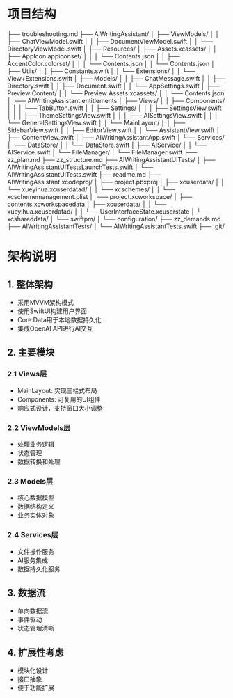 # 项目结构


├── troubleshooting.md 
├── AIWritingAssistant/ 
│   ├── ViewModels/ 
│   │   ├── ChatViewModel.swift 
│   │   ├── DocumentViewModel.swift 
│   │   └── DirectoryViewModel.swift 
│   ├── Resources/ 
│   ├── Assets.xcassets/ 
│   │   ├── AppIcon.appiconset/ 
│   │   │   └── Contents.json 
│   │   ├── AccentColor.colorset/ 
│   │   │   └── Contents.json 
│   │   └── Contents.json 
│   ├── Utils/ 
│   │   ├── Constants.swift 
│   │   └── Extensions/
│   │       └── View+Extensions.swift
│   ├── Models/ 
│   │   ├── ChatMessage.swift 
│   │   ├── Directory.swift 
│   │   ├── Document.swift 
│   │   └── AppSettings.swift
│   ├── Preview Content/ 
│   │   └── Preview Assets.xcassets/ 
│   │       └── Contents.json 
│   ├── AIWritingAssistant.entitlements 
│   ├── Views/ 
│   │   ├── Components/ 
│   │   │   └── TabButton.swift 
│   │   ├── Settings/
│   │   │   ├── SettingsView.swift
│   │   │   ├── ThemeSettingsView.swift
│   │   │   ├── AISettingsView.swift
│   │   │   └── GeneralSettingsView.swift
│   │   └── MainLayout/ 
│   │       ├── SidebarView.swift 
│   │       ├── EditorView.swift 
│   │       └── AssistantView.swift 
│   ├── ContentView.swift 
│   ├── AIWritingAssistantApp.swift 
│   └── Services/ 
│       ├── DataStore/ 
│       │   └── DataStore.swift 
│       ├── AIService/ 
│       │   └── AIService.swift 
│       └── FileManager/ 
│           └── FileManager.swift 
├── zz_plan.md 
├── zz_structure.md 
├── AIWritingAssistantUITests/ 
│   ├── AIWritingAssistantUITestsLaunchTests.swift 
│   └── AIWritingAssistantUITests.swift 
├── readme.md 
├── AIWritingAssistant.xcodeproj/ 
│   ├── project.pbxproj 
│   ├── xcuserdata/ 
│   │   └── xueyihua.xcuserdatad/ 
│   │       └── xcschemes/ 
│   │           └── xcschememanagement.plist 
│   └── project.xcworkspace/ 
│       ├── contents.xcworkspacedata 
│       ├── xcuserdata/ 
│       │   └── xueyihua.xcuserdatad/ 
│       │       └── UserInterfaceState.xcuserstate 
│       └── xcshareddata/ 
│           └── swiftpm/ 
│               └── configuration/ 
├── zz_demands.md 
├── AIWritingAssistantTests/ 
│   └── AIWritingAssistantTests.swift 
├── .git/ 




# 架构说明

## 1. 整体架构
- 采用MVVM架构模式
- 使用SwiftUI构建用户界面
- Core Data用于本地数据持久化
- 集成OpenAI API进行AI交互

## 2. 主要模块
### 2.1 Views层
- MainLayout: 实现三栏式布局
- Components: 可复用的UI组件
- 响应式设计，支持窗口大小调整

### 2.2 ViewModels层
- 处理业务逻辑
- 状态管理
- 数据转换和处理

### 2.3 Models层
- 核心数据模型
- 数据结构定义
- 业务实体对象

### 2.4 Services层
- 文件操作服务
- AI服务集成
- 数据持久化服务

## 3. 数据流
- 单向数据流
- 事件驱动
- 状态管理清晰

## 4. 扩展性考虑
- 模块化设计
- 接口抽象
- 便于功能扩展
